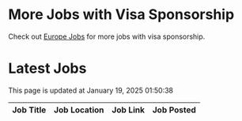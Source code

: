 # More Jobs with Visa Sponsorship

Check out [Europe Jobs](https://github.com/sureshparimi/europejobs#latest-jobs) for more jobs with visa sponsorship.

# Latest Jobs

This page is updated at January 19, 2025 01:50:38

| Job Title | Job Location | Job Link | Job Posted |
| --- | --- | --- | --- |
